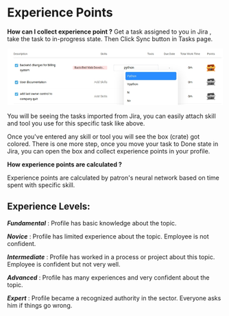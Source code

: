 #  Experience Points

**How can I collect experience point ?**
Get a task assigned to you in Jira , take the task to in-progress state. Then Click Sync button in Tasks page. 

![](https://raw.githubusercontent.com/omert08/patron_manual/master/images/tasks.jpg)

You will be seeing the tasks imported from Jira, you can easily attach skill and tool you use for this specific task like above. 

Once you've entered any skill or tool you will see the box (crate) got colored. There is one more step, once you move your task to Done state in Jira, you can open the box and collect experience points in your profile. 


**How experience points are calculated ?**

Experience points are calculated by patron's neural network based on time spent with specific skill. 


## Experience Levels:


**_Fundamental_** : Profile has basic knowledge about the topic.

**_Novice_** : Profile has limited experience about the topic. Employee is not confident.

**_Intermediate_** : Profile has worked in a process or project about this topic. Employee is confident but not very well.

**_Advanced_** : Profile has many experiences and very confident about the topic.

**_Expert_** : Profile became a recognized authority in the sector. Everyone asks him if things go wrong.
